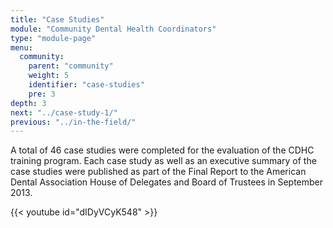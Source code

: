 ```yaml
---
title: "Case Studies"
module: "Community Dental Health Coordinators"
type: "module-page"
menu:
  community:
    parent: "community"
    weight: 5
    identifier: "case-studies"
    pre: 3
depth: 3
next: "../case-study-1/"
previous: "../in-the-field/"
---
```

<div class="pageblock"><p>A total of 46 case studies were completed for the evaluation of the CDHC training program.  Each case study as well as an executive summary of the case studies were published as part of the Final Report to the American Dental Association House of Delegates and Board of Trustees in September 2013.</p>
</div><div class="pageblock">
{{< youtube id="dIDyVCyK548" >}}</div>